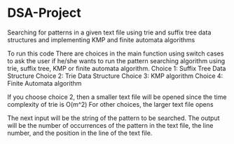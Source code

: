 # DSA-Project
Searching for patterns in a given text file using trie and suffix tree data structures and implementing KMP and finite automata algorithms

To run this code 
There are choices in the main function using switch cases to ask the user if he/she wants to run the pattern searching algorithm using trie, suffix tree, KMP or finite automata algorithm.
Choice 1: Suffix Tree Data Structure
Choice 2: Trie Data Structure
Choice 3: KMP algorithm
Choice 4: Finite Automata algorithm

If you choose choice 2, then a smaller text file will be opened since the time complexity of trie is O(m^2)
For other choices, the larger text file opens

The next input will be the string of the pattern to be searched.
The output will be the number of occurrences of the pattern in the text file, the line number, and the position in the line of the text file.

